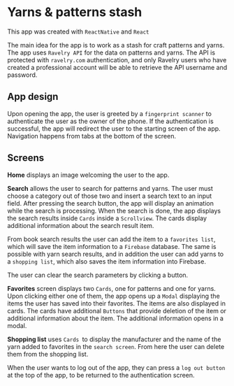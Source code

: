 # Yarns & patterns stash

This app was created with `ReactNative` and `React`

The main idea for the app is to work as a stash for craft patterns and yarns. The app uses `Ravelry API` for the data on patterns and yarns. The API is protected with `ravelry.com` authentication, and only Ravelry users who have created a professional account will be able to retrieve the API username and password.

## App design

Upon opening the app, the user is greeted by a `fingerprint scanner` to authenticate the user as the owner of the phone. If the authentication is successful, the app will redirect the user to the starting screen of the app. Navigation happens from tabs at the bottom of the screen.

## Screens

**Home** displays an image welcoming the user to the app.

**Search** allows the user to search for patterns and yarns. The user must choose a category out of those two and insert a search text to an input field. After pressing the search button, the app will display an animation while the search is processing. When the search is done, the app displays the search results inside `Cards` inside a `Scrollview`. The cards display additional information about the search result item.

From book search results the user can add the item to a `favorites list`, which will save the item information to a `Firebase` database.
The same is possible with yarn search results, and in addition the user can add yarns to a `shopping list`, which also saves the item information into Firebase.

The user can clear the search parameters by clicking a button.

**Favorites** screen displays two `Cards`, one for patterns and one for yarns. Upon clicking either one of them, the app opens up a `Modal` displaying the items the user has saved into their favorites. The items are also displayed in cards. The cards have additional `Buttons` that provide deletion of the item or additional information about the item. The additional information opens in a modal.

**Shopping list** uses `Cards `to display the manufacturer and the name of the yarn added to favorites in the `search screen`. From here the user can delete them from the shopping list.

When the user wants to log out of the app, they can press a `log out button` at the top of the app, to be returned to the authentication screen.

